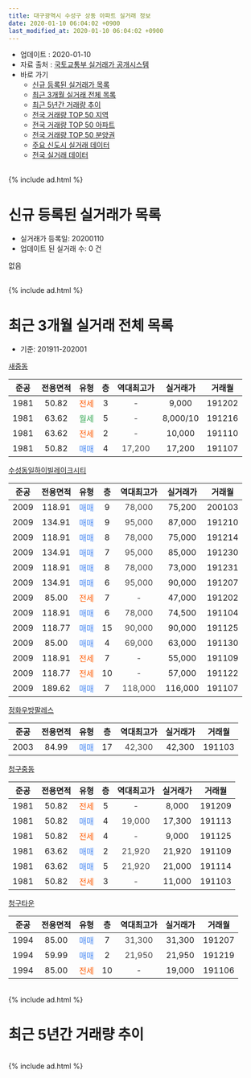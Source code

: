 ```yaml
---
title: 대구광역시 수성구 상동 아파트 실거래 정보
date: 2020-01-10 06:04:02 +0900
last_modified_at: 2020-01-10 06:04:02 +0900
---
```


* 업데이트 : 2020-01-10
* 자료 출처 : [국토교통부 실거래가 공개시스템](http://rt.molit.go.kr)
* 바로 가기
    * [신규 등록된 실거래가 목록](#신규-등록된-실거래가-목록)
    * [최근 3개월 실거래 전체 목록](#최근-3개월-실거래-전체-목록)
    * [최근 5년간 거래량 추이](#최근-5년간-거래량-추이)
    * [전국 거래량 TOP 50 지역](https://inasie.github.io/apt-trade-info/최근-3개월-전국에서-가장-거래가-많이-발생한-지역)
    * [전국 거래량 TOP 50 아파트](https://inasie.github.io/apt-trade-info/최근-3개월-전국에서-가장-거래가-많이-발생한-아파트)
    * [전국 거래량 TOP 50 분양권](https://inasie.github.io/apt-trade-info/최근-3개월-전국에서-가장-거래가-많이-발생한-분양권)
    * [주요 신도시 실거래 데이터](https://inasie.github.io/apt-trade-info/주요-신도시)
    * [전국 실거래 데이터](https://inasie.github.io/apt-trade-info/전국)
<br>
{% include ad.html %}
<br>

# 신규 등록된 실거래가 목록
* 실거래가 등록일: 20200110
* 업데이트 된 실거래 수: 0 건

없음

<br>
{% include ad.html %}
<br>

# 최근 3개월 실거래 전체 목록
* 기준: 201911-202001


[새중동](https://search.naver.com/search.naver?query=%EB%8C%80%EA%B5%AC%EA%B4%91%EC%97%AD%EC%8B%9C+%EC%88%98%EC%84%B1%EA%B5%AC+%EC%83%81%EB%8F%99+%EC%83%88%EC%A4%91%EB%8F%99)

|준공|전용면적|유형|층|역대최고가|실거래가|거래월|
|:---:|:---:|:---:|:---:|:---:|:---:|:---:|
|1981|50.82|<span style="color:#ff5a00">전세</span>|3|<span style="color:#444444">-</span>|9,000|191202|
|1981|63.62|<span style="color:#34a853">월세</span>|5|<span style="color:#444444">-</span>|8,000/10|191216|
|1981|63.62|<span style="color:#ff5a00">전세</span>|2|<span style="color:#444444">-</span>|10,000|191110|
|1981|50.82|<span style="color:#4285f3">매매</span>|4|<span style="color:#444444">17,200</span>|17,200|191107|

[수성동일하이빌레이크시티](https://search.naver.com/search.naver?query=%EB%8C%80%EA%B5%AC%EA%B4%91%EC%97%AD%EC%8B%9C+%EC%88%98%EC%84%B1%EA%B5%AC+%EC%83%81%EB%8F%99+%EC%88%98%EC%84%B1%EB%8F%99%EC%9D%BC%ED%95%98%EC%9D%B4%EB%B9%8C%EB%A0%88%EC%9D%B4%ED%81%AC%EC%8B%9C%ED%8B%B0)

|준공|전용면적|유형|층|역대최고가|실거래가|거래월|
|:---:|:---:|:---:|:---:|:---:|:---:|:---:|
|2009|118.91|<span style="color:#4285f3">매매</span>|9|<span style="color:#444444">78,000</span>|75,200|200103|
|2009|134.91|<span style="color:#4285f3">매매</span>|9|<span style="color:#444444">95,000</span>|87,000|191210|
|2009|118.91|<span style="color:#4285f3">매매</span>|8|<span style="color:#444444">78,000</span>|75,000|191214|
|2009|134.91|<span style="color:#4285f3">매매</span>|7|<span style="color:#444444">95,000</span>|85,000|191230|
|2009|118.91|<span style="color:#4285f3">매매</span>|8|<span style="color:#444444">78,000</span>|73,000|191231|
|2009|134.91|<span style="color:#4285f3">매매</span>|6|<span style="color:#444444">95,000</span>|90,000|191207|
|2009|85.00|<span style="color:#ff5a00">전세</span>|7|<span style="color:#444444">-</span>|47,000|191202|
|2009|118.91|<span style="color:#4285f3">매매</span>|6|<span style="color:#444444">78,000</span>|74,500|191104|
|2009|118.77|<span style="color:#4285f3">매매</span>|15|<span style="color:#444444">90,000</span>|90,000|191125|
|2009|85.00|<span style="color:#4285f3">매매</span>|4|<span style="color:#444444">69,000</span>|63,000|191130|
|2009|118.91|<span style="color:#ff5a00">전세</span>|7|<span style="color:#444444">-</span>|55,000|191109|
|2009|118.77|<span style="color:#ff5a00">전세</span>|10|<span style="color:#444444">-</span>|57,000|191122|
|2009|189.62|<span style="color:#4285f3">매매</span>|7|<span style="color:#444444">118,000</span>|116,000|191107|

[정화우방팔레스](https://search.naver.com/search.naver?query=%EB%8C%80%EA%B5%AC%EA%B4%91%EC%97%AD%EC%8B%9C+%EC%88%98%EC%84%B1%EA%B5%AC+%EC%83%81%EB%8F%99+%EC%A0%95%ED%99%94%EC%9A%B0%EB%B0%A9%ED%8C%94%EB%A0%88%EC%8A%A4)

|준공|전용면적|유형|층|역대최고가|실거래가|거래월|
|:---:|:---:|:---:|:---:|:---:|:---:|:---:|
|2003|84.99|<span style="color:#4285f3">매매</span>|17|<span style="color:#444444">42,300</span>|42,300|191103|

[청구중동](https://search.naver.com/search.naver?query=%EB%8C%80%EA%B5%AC%EA%B4%91%EC%97%AD%EC%8B%9C+%EC%88%98%EC%84%B1%EA%B5%AC+%EC%83%81%EB%8F%99+%EC%B2%AD%EA%B5%AC%EC%A4%91%EB%8F%99)

|준공|전용면적|유형|층|역대최고가|실거래가|거래월|
|:---:|:---:|:---:|:---:|:---:|:---:|:---:|
|1981|50.82|<span style="color:#ff5a00">전세</span>|5|<span style="color:#444444">-</span>|8,000|191209|
|1981|50.82|<span style="color:#4285f3">매매</span>|4|<span style="color:#444444">19,000</span>|17,300|191113|
|1981|50.82|<span style="color:#ff5a00">전세</span>|4|<span style="color:#444444">-</span>|9,000|191125|
|1981|63.62|<span style="color:#4285f3">매매</span>|2|<span style="color:#444444">21,920</span>|21,920|191109|
|1981|63.62|<span style="color:#4285f3">매매</span>|5|<span style="color:#444444">21,920</span>|21,000|191114|
|1981|50.82|<span style="color:#ff5a00">전세</span>|3|<span style="color:#444444">-</span>|11,000|191103|

[청구타운](https://search.naver.com/search.naver?query=%EB%8C%80%EA%B5%AC%EA%B4%91%EC%97%AD%EC%8B%9C+%EC%88%98%EC%84%B1%EA%B5%AC+%EC%83%81%EB%8F%99+%EC%B2%AD%EA%B5%AC%ED%83%80%EC%9A%B4)

|준공|전용면적|유형|층|역대최고가|실거래가|거래월|
|:---:|:---:|:---:|:---:|:---:|:---:|:---:|
|1994|85.00|<span style="color:#4285f3">매매</span>|7|<span style="color:#444444">31,300</span>|31,300|191207|
|1994|59.99|<span style="color:#4285f3">매매</span>|2|<span style="color:#444444">21,950</span>|21,950|191219|
|1994|85.00|<span style="color:#ff5a00">전세</span>|10|<span style="color:#444444">-</span>|19,000|191106|


<br>
{% include ad.html %}
<br>

# 최근 5년간 거래량 추이


<div style="width:100%;">
    <canvas id="deal_progress" height="200"></canvas>
</div>

<script>
new Chart(document.getElementById("deal_progress"), {
    type: 'line',
    data: {
        labels: ['201501','201502','201503','201504','201505','201506','201507','201508','201509','201510','201511','201512','201601','201602','201603','201604','201605','201606','201607','201608','201609','201610','201611','201612','201701','201702','201703','201704','201705','201706','201707','201708','201709','201710','201711','201712','201801','201802','201803','201804','201805','201806','201807','201808','201809','201810','201811','201812','201901','201902','201903','201904','201905','201906','201907','201908','201909','201910','201911','201912','202001'],
        datasets: [{
            label: '매매',
            pointRadius: 1,
            data: [19, 21, 33, 21, 18, 17, 14, 12, 7, 9, 7, 3, 3, 8, 4, 6, 7, 12, 10, 17, 16, 25, 14, 11, 6, 14, 19, 13, 17, 16, 33, 33, 17, 10, 8, 9, 11, 15, 24, 20, 13, 10, 12, 20, 16, 13, 8, 7, 9, 3, 5, 6, 6, 4, 4, 8, 5, 13, 9, 7, 1],
            borderColor: "rgba(255, 201, 14, 1)",
            backgroundColor: "rgba(255, 201, 14, 0.5)",
            fill: false,
            lineTension: 0
        },{
            label: '전월세',
            pointRadius: 1,
            data: [7, 10, 8, 3, 8, 5, 3, 3, 3, 4, 4, 5, 6, 4, 3, 9, 3, 3, 5, 5, 4, 5, 4, 4, 5, 6, 7, 5, 2, 6, 2, 4, 7, 4, 10, 2, 6, 7, 4, 4, 11, 6, 3, 5, 1, 7, 7, 3, 8, 6, 2, 3, 1, 2, 4, 10, 3, 4, 6, 4, 0],
            borderColor: "rgba(0, 141, 185, 1)",
            backgroundColor: "rgba(0, 141, 185, 0.5)",
            fill: false,
            lineTension: 0
        }
        ]
    },
    options: {
        responsive: true,
        title: {
            display: false
        },
        tooltips: {
            mode: 'index',
            intersect: false
        },
        hover: {
            mode: 'nearest',
            intersect: true
        },
        scales: {
            xAxes: [{
                display: true,
                scaleLabel: {
                    display: true,
                    labelString: '년/월'
                }
            }],
            yAxes: [{
                display: true,
                ticks: {
                    suggestedMin: 0,
                },
                scaleLabel: {
                    display: true,
                    labelString: '실거래 수'
                }
            }]
        }
    }
});

</script>


<br>
{% include ad.html %}
<br>

